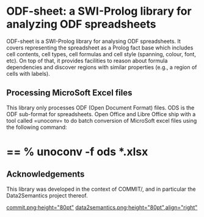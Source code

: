 # ODF-sheet: a SWI-Prolog library for analyzing ODF spreadsheets

ODF-sheet is a SWI-Prolog library  for   analysing  ODF spreadsheets. It
covers representing the spreadsheet as a Prolog fact base which includes
cell contents, cell types,  cell  formulas   and  cell  style (spanning,
colour, font, etc). On top of  that,   it  provides facilities to reason
about formula dependencies and discover  regions with similar properties
(e.g., a region of cells with labels).

## Processing MicroSoft Excel files

This library only processes ODF (Open Document Format) files. ODS is the
ODF sub-format for spreadsheets. Open Office  and Libre Office ship with
a tool called =unoconv= to do batch  conversion of MicroSoft excel files
using the following command:

  ==
  % unoconv -f ods *.xlsx
  ==

## Acknowledgements

This library was developed in the context  of COMMIT/, and in particular
the Data2Semantics project thereof.

[commit.png;height="80pt"](http://www.commit-nl.nl/)
[data2semantics.png;height="80pt",align="right"](http://www.data2semantics.org/)















